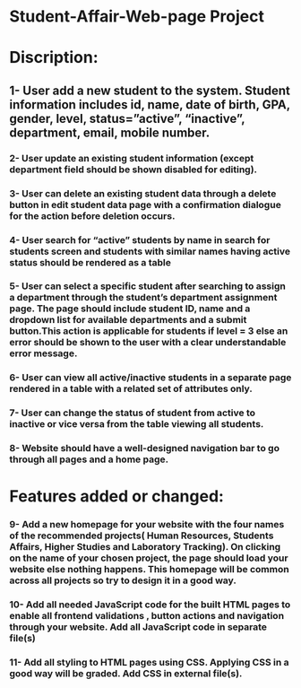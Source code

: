 # Student-Affair-Web-page Project

# Discription:
## 1- User add a new student to the system. Student information includes id, name, date of birth, GPA, gender, level, status=”active”, “inactive”, department, email, mobile number.
### 2- User update an existing student information (except department field should be shown disabled for editing).
### 3- User can delete an existing student data through a delete button in edit student data page with a confirmation dialogue for the action before deletion occurs.
### 4- User search for “active” students by name in search for students screen and students with similar names having active status should be rendered as a table
### 5- User can select a specific student after searching to assign a department through the student’s department assignment page. The page should include student ID, name and a dropdown list for available departments and a submit button.This action is applicable for students if level = 3 else an error should be shown to the user with a clear understandable error message.
### 6- User can view all active/inactive students in a separate page rendered in a table with a related set of attributes only.
### 7- User can change the status of student from active to inactive or vice versa from the table viewing all students.
### 8- Website should have a well-designed navigation bar to go through all pages and a home page.
# Features added or changed:
### 9- Add a new homepage for your website with the four names of the recommended projects( Human Resources, Students Affairs, Higher Studies and Laboratory Tracking). On clicking on the name of your chosen project, the page should load your website else nothing happens. This homepage will be common across all projects so try to design it in a good way.
### 10- Add all needed JavaScript code for the built HTML pages to enable all frontend validations , button actions and navigation through your website. Add all JavaScript code in separate file(s)
### 11-  Add all styling to HTML pages using CSS. Applying CSS in a good way will be graded. Add CSS in external file(s).